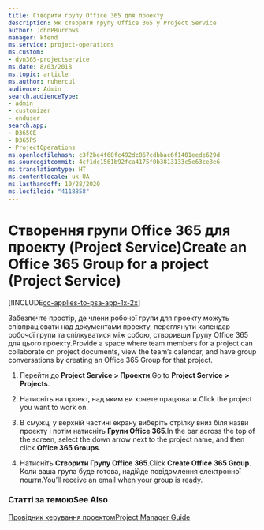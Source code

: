 ```yaml
---
title: Створити групу Office 365 для проекту
description: Як створити групу Office 365 у Project Service
author: JohnPBurrows
manager: kfend
ms.service: project-operations
ms.custom:
- dyn365-projectservice
ms.date: 8/03/2018
ms.topic: article
ms.author: ruhercul
audience: Admin
search.audienceType:
- admin
- customizer
- enduser
search.app:
- D365CE
- D365PS
- ProjectOperations
ms.openlocfilehash: c3f2be4f68fc492dc867cdbbac6f1401eede629d
ms.sourcegitcommit: 4cf1dc1561b92fca4175f0b3813133c5e63ce8e6
ms.translationtype: HT
ms.contentlocale: uk-UA
ms.lasthandoff: 10/28/2020
ms.locfileid: "4118858"
---
```

# <a name="create-an-office-365-group-for-a-project-project-service"></a><span data-ttu-id="e37b4-103">Створення групи Office 365 для проекту (Project Service)</span><span class="sxs-lookup"><span data-stu-id="e37b4-103">Create an Office 365 Group for a project (Project Service)</span></span>

[!INCLUDE[cc-applies-to-psa-app-1x-2x](../includes/cc-applies-to-psa-app-1x-2x.md)]

<span data-ttu-id="e37b4-104">Забезпечте простір, де члени робочої групи для проекту можуть співпрацювати над документами проекту, переглянути календар робочої групи та спілкуватися між собою, створивши Групу Office 365 для цього проекту.</span><span class="sxs-lookup"><span data-stu-id="e37b4-104">Provide a space where team members for a project can collaborate on project documents, view the team’s calendar, and have group conversations by creating an Office 365 Group for that project.</span></span>  
  
1.  <span data-ttu-id="e37b4-105">Перейти до **Project Service > Проекти**.</span><span class="sxs-lookup"><span data-stu-id="e37b4-105">Go to **Project Service > Projects**.</span></span>  
  
2.  <span data-ttu-id="e37b4-106">Натисніть на проект, над яким ви хочете працювати.</span><span class="sxs-lookup"><span data-stu-id="e37b4-106">Click the project you want to work on.</span></span>  
  
3.  <span data-ttu-id="e37b4-107">В смужці у верхній частині екрану виберіть стрілку вниз біля назви проекту і потім натисніть **Групи Office 365**.</span><span class="sxs-lookup"><span data-stu-id="e37b4-107">In the bar across the top of the screen, select the down arrow next to the project name, and then click **Office 365 Groups**.</span></span>  
  
4.  <span data-ttu-id="e37b4-108">Натисніть **Створити Групу Office 365**.</span><span class="sxs-lookup"><span data-stu-id="e37b4-108">Click **Create Office 365 Group**.</span></span> <span data-ttu-id="e37b4-109">Коли ваша група буде готова, надійде повідомлення електронної пошти.</span><span class="sxs-lookup"><span data-stu-id="e37b4-109">You’ll receive an email when your group is ready.</span></span>  
  
### <a name="see-also"></a><span data-ttu-id="e37b4-110">Статті за темою</span><span class="sxs-lookup"><span data-stu-id="e37b4-110">See Also</span></span>  
 [<span data-ttu-id="e37b4-111">Провідник керування проектом</span><span class="sxs-lookup"><span data-stu-id="e37b4-111">Project Manager Guide</span></span>](../psa/project-manager-guide.md)
